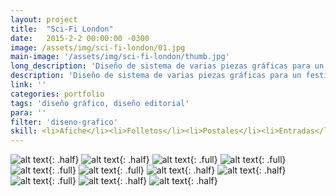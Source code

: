 ```yaml
---
layout: project
title:  "Sci-Fi London"
date:   2015-2-2 00:00:00 -0300
image: /assets/img/sci-fi-london/01.jpg
main-image: '/assets/img/sci-fi-london/thumb.jpg'
long_description: 'Diseño de sistema de varias piezas gráficas para un festival de cine de ciencia ficción'
description: 'Diseño de sistema de varias piezas gráficas para un festival de cine de ciencia ficción. Afiche de promoción, folleto informativo de los eventos y actividades del festival, postales, entrada al festival.'
link: ''
categories: portfolio
tags: 'diseño gráfico, diseño editorial'
para: ''
filter: 'diseno-grafico'
skill: <li>Afiche</li><li>Folletos</li><li>Postales</li><li>Entradas</li>
---
```


![alt text](/assets/img/sci-fi-london/01.jpg "Sci-Fi London"){: .half}
![alt text](/assets/img/sci-fi-london/02.jpg "Sci-Fi London"){: .half}
![alt text](/assets/img/sci-fi-london/03.jpg "Sci-Fi London"){: .full}
![alt text](/assets/img/sci-fi-london/04.jpg "Sci-Fi London"){: .full}
![alt text](/assets/img/sci-fi-london/05.jpg "Sci-Fi London"){: .full}
![alt text](/assets/img/sci-fi-london/06.jpg "Sci-Fi London"){: .full}
![alt text](/assets/img/sci-fi-london/07.jpg "Sci-Fi London"){: .half}
![alt text](/assets/img/sci-fi-london/08.jpg "Sci-Fi London"){: .half}
![alt text](/assets/img/sci-fi-london/09.jpg "Sci-Fi London"){: .full}
![alt text](/assets/img/sci-fi-london/10.jpg "Sci-Fi London"){: .half}
![alt text](/assets/img/sci-fi-london/11.jpg "Sci-Fi London"){: .half}
